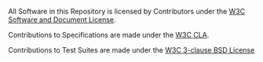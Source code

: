 All Software in this Repository is licensed by Contributors
under the
[W3C Software and Document License](https://www.w3.org/copyright/software-license-2023/).

Contributions to Specifications are made under the
[W3C CLA](https://www.w3.org/community/about/process/cla/).

Contributions to Test Suites are made under the
[W3C 3-clause BSD License](https://www.w3.org/copyright/3-clause-bsd-license-2008/)

